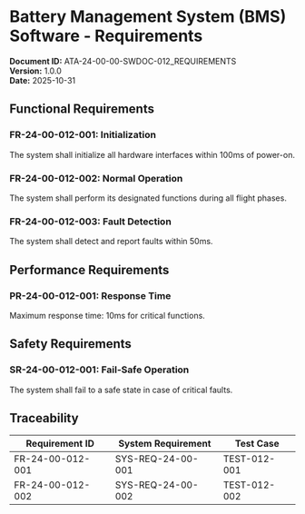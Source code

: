 # Battery Management System (BMS) Software - Requirements

**Document ID:** ATA-24-00-00-SWDOC-012_REQUIREMENTS  
**Version:** 1.0.0  
**Date:** 2025-10-31

## Functional Requirements

### FR-24-00-012-001: Initialization
The system shall initialize all hardware interfaces within 100ms of power-on.

### FR-24-00-012-002: Normal Operation
The system shall perform its designated functions during all flight phases.

### FR-24-00-012-003: Fault Detection
The system shall detect and report faults within 50ms.

## Performance Requirements

### PR-24-00-012-001: Response Time
Maximum response time: 10ms for critical functions.

## Safety Requirements

### SR-24-00-012-001: Fail-Safe Operation
The system shall fail to a safe state in case of critical faults.

## Traceability

| Requirement ID | System Requirement | Test Case |
|----------------|-------------------|-----------|
| FR-24-00-012-001 | SYS-REQ-24-00-001 | TEST-012-001 |
| FR-24-00-012-002 | SYS-REQ-24-00-002 | TEST-012-002 |
